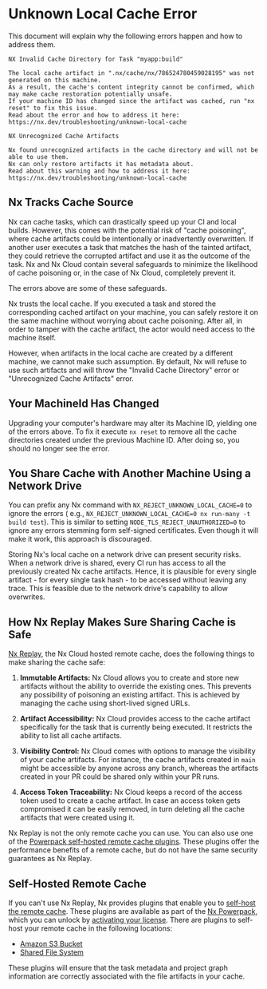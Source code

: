 # Unknown Local Cache Error

This document will explain why the following errors happen and how to address them.

```
NX Invalid Cache Directory for Task "myapp:build"

The local cache artifact in ".nx/cache/nx/786524780459028195" was not generated on this machine.
As a result, the cache's content integrity cannot be confirmed, which may make cache restoration potentially unsafe.
If your machine ID has changed since the artifact was cached, run "nx reset" to fix this issue.
Read about the error and how to address it here: https://nx.dev/troubleshooting/unknown-local-cache
```

```
NX Unrecognized Cache Artifacts

Nx found unrecognized artifacts in the cache directory and will not be able to use them.
Nx can only restore artifacts it has metadata about.
Read about this warning and how to address it here: https://nx.dev/troubleshooting/unknown-local-cache
```

## Nx Tracks Cache Source

Nx can cache tasks, which can drastically speed up your CI and local builds. However, this comes with the potential risk
of "cache poisoning", where cache artifacts could be intentionally or inadvertently overwritten. If another user
executes a task that matches the hash of the tainted artifact, they could retrieve the corrupted artifact and use it as
the outcome of the task. Nx and Nx Cloud contain several safeguards to minimize the likelihood of cache poisoning or, in
the case of Nx Cloud, completely prevent it.

The errors above are some of these safeguards.

Nx trusts the local cache. If you executed a task and stored the corresponding cached artifact on your machine, you can
safely restore it on the same machine without worrying about cache poisoning. After all, in order to tamper with the
cache artifact, the actor would need access to the machine itself.

However, when artifacts in the local cache are created by a different machine, we cannot make such assumption. By
default, Nx will refuse to use such artifacts and will throw the "Invalid Cache Directory" error or "Unrecognized Cache Artifacts" error.

## Your MachineId Has Changed

Upgrading your computer's hardware may alter its Machine ID, yielding one of the errors above. To fix it execute `nx reset` to
remove all the cache directories created under the previous Machine ID. After doing so, you should no longer see the
error.

## You Share Cache with Another Machine Using a Network Drive

You can prefix any Nx command with `NX_REJECT_UNKNOWN_LOCAL_CACHE=0` to ignore the errors (
e.g., `NX_REJECT_UNKNOWN_LOCAL_CACHE=0 nx run-many -t build test`). This is similar to
setting `NODE_TLS_REJECT_UNAUTHORIZED=0` to ignore any errors stemming form self-signed certificates. Even though it
will make it work, this approach is discouraged.

Storing Nx's local cache on a network drive can present security risks. When a network drive is shared, every CI run has
access to all the previously created Nx cache artifacts. Hence, it is plausible for every single artifact - for every
single task hash - to be accessed without leaving any trace. This is feasible due to the network drive's capability to
allow overwrites.

## How Nx Replay Makes Sure Sharing Cache is Safe

[Nx Replay](/ci/features/remote-cache), the Nx Cloud hosted remote cache, does the following things to make sharing the cache safe:

1. **Immutable Artifacts:** Nx Cloud allows you to create and store new artifacts without the ability to override the
   existing ones. This prevents any possibility of poisoning an existing artifact. This is achieved by managing the
   cache using short-lived signed URLs.

2. **Artifact Accessibility:** Nx Cloud provides access to the cache artifact specifically for the task that is
   currently being executed. It restricts the ability to list all cache artifacts.

3. **Visibility Control:** Nx Cloud comes with options to manage the visibility of your cache artifacts. For instance,
   the cache artifacts created in `main` might be accessible by anyone across any branch, whereas the artifacts created
   in your PR could be shared only within your PR runs.

4. **Access Token Traceability:** Nx Cloud keeps a record of the access token used to create a cache artifact. In case
   an access token gets compromised it can be easily removed, in turn deleting all the cache artifacts that were created
   using it.

Nx Replay is not the only remote cache you can use. You can also use one of the [Powerpack self-hosted remote cache plugins](/nx-enterprise/powerpack/custom-caching). These plugins offer the performance benefits of a remote cache, but do not have the same security guarantees as Nx Replay.

## Self-Hosted Remote Cache

If you can't use Nx Replay, Nx provides plugins that enable you to [self-host the remote cache](/nx-enterprise/powerpack/custom-caching). These plugins are available as part of the [Nx Powerpack](/powerpack), which you can unlock by [activating your license](/nx-enterprise/activate-powerpack). There are plugins to self-host your remote cache in the following locations:

- [Amazon S3 Bucket](/nx-api/powerpack-s3-cache)
- [Shared File System](/nx-api/powerpack-shared-fs-cache)

These plugins will ensure that the task metadata and project graph information are correctly associated with the file artifacts in your cache.

